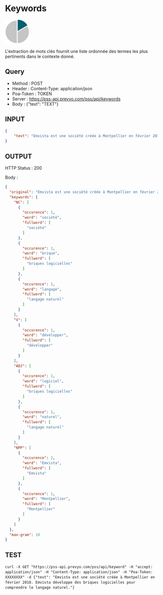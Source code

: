 Keywords
==

<img src="../images/ic_pss_mot_cle.png" alt="drawing" width="80"/>

L'extraction de mots clés fournit une liste ordonnée des termes les plus pertinents dans le contexte donné.

Query
--
* Method : POST
* Header : Content-Type: application/json
* Poa-Token : TOKEN
* Server : https://pss-api.prevyo.com/pss/api/keywords
* Body : {"text": "TEXT"}

INPUT
--

```JSON
{
    "text": "Emvista est une société créée à Montpellier en février 2018. Emvista développe des briques logicielles pour comprendre le langage naturel."
}
```

OUTPUT
--
HTTP Status : 200

Body :

```JSON
{
  "original": "Emvista est une société créée à Montpellier en février 2018. Emvista développe des briques logicielles pour comprendre le langage naturel.",
  "keywords": {
    "NC": [
      {
        "occurence": 1,
        "word": "société",
        "fullword": [
          "société"
        ]
      },
      {
        "occurence": 1,
        "word": "brique",
        "fullword": [
          "briques logicielles"
        ]
      },
      {
        "occurence": 1,
        "word": "langage",
        "fullword": [
          "langage naturel"
        ]
      }
    ],
    "V": [
      {
        "occurence": 1,
        "word": "développer",
        "fullword": [
          "développer"
        ]
      }
    ],
    "ADJ": [
      {
        "occurence": 1,
        "word": "logiciel",
        "fullword": [
          "briques logicielles"
        ]
      },
      {
        "occurence": 1,
        "word": "naturel",
        "fullword": [
          "langage naturel"
        ]
      }
    ],
    "NPP": [
      {
        "occurence": 2,
        "word": "Emvista",
        "fullword": [
          "Emvista"
        ]
      },
      {
        "occurence": 1,
        "word": "Montpellier",
        "fullword": [
          "Montpellier"
        ]
      }
    ]
  },
  "max-gram": 10
}
```

TEST
--

`curl -X GET "https://pss-api.prevyo.com/pss/api/keyword" -H "accept: application/json" -H "Content-Type: application/json" -H "Poa-Token: XXXXXXXX" -d {"text": "Emvista est une société créée à Montpellier en février 2018. Emvista développe des briques logicielles pour comprendre le langage naturel."}` 

